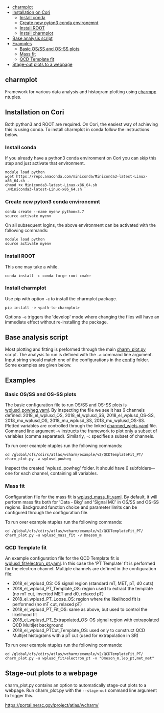 - [charmplot](#charmplot)
- [Installation on Cori](#installation-on-cori)
  - [Install conda](#install-conda)
  - [Create new pyton3 conda environemnt](#create-new-pyton3-conda-environemnt)
  - [Install ROOT](#install-root)
  - [Install charmplot](#install-charmplot)
- [Base analysis script](#base-analysis-script)
- [Examples](#examples)
  - [Basic OS/SS and OS-SS plots](#basic-osss-and-os-ss-plots)
  - [Mass fit](#mass-fit)
  - [QCD Template fit](#qcd-template-fit)
- [Stage-out plots to a webpage](#stage-out-plots-to-a-webpage)

## charmplot

Framework for various data analysis and histogram plotting using
[charmpp](https://gitlab.cern.ch/lbnl/CharmPhysics/charmpp) ntuples.

## Installation on Cori

Both python3 and ROOT are required. On Cori, the easiest way of achieving this
is using conda. To install charmplot in conda follow the instructions below.

### Install conda

If you already have a python3 conda environment on Cori you can skip this step
and just activate that environment.

```
module load python
wget https://repo.anaconda.com/miniconda/Miniconda3-latest-Linux-x86_64.sh .
chmod +x Miniconda3-latest-Linux-x86_64.sh
./Miniconda3-latest-Linux-x86_64.sh
```

### Create new pyton3 conda environemnt

```
conda create --name myenv python=3.7
source activate myenv
```

On all subsequent logins, the above environment can be activated with the following commands:

```
module load python
source activate myenv
```

### Install ROOT

This one may take a while.

```
conda install -c conda-forge root cmake
```

### Install charmplot

Use pip with option `-e` to install the charmplot package.

```
pip install -e <path-to-charmplot>
```

Options `-e` triggers the 'develop' mode where changing the files will have an
immediate effect without re-installing the package.

## Base analysis script

Most plotting and fitting is preformed through the main [charm_plot.py](https://gitlab.cern.ch/lbnl/CharmPhysics/charmplot/-/blob/master/charmplot/scripts/charm_plot.py)
script. The analysis to run is defined with the `-a` command line argument. Input string should match one of the configurations in the
[config](https://gitlab.cern.ch/lbnl/CharmPhysics/charmplot/-/tree/master/charmplot%2Fconfig) folder. Some examples are given below.

## Examples

### Basic OS/SS and OS-SS plots

The basic configuration file to run OS/SS and OS-SS plots is [wplusd_powheg.yaml](https://gitlab.cern.ch/lbnl/CharmPhysics/charmplot/-/blob/master/charmplot/config/wplusd_powheg.yaml).
By inspecting the file we see it has 6 channels defined: 2018_el_wplusd_OS, 2018_el_wplusd_SS, 2018_el_wplusd_OS-SS, 2018_mu_wplusd_OS, 2018_mu_wplusd_SS, 2018_mu_wplusd_OS-SS.
Plotted variables are controlled through the linked [charmed_wjets.yaml](https://gitlab.cern.ch/lbnl/CharmPhysics/charmplot/-/blob/master/charmplot/config/variables/charmed_wjets.yaml) file.
Command line argument `-v` instructs the framework to plot only a subset of variables (comma separated). Similarly, `-c` specifies a subset of channels.

To run over example ntuples run the following commands:

```
cd /global/cfs/cdirs/atlas/wcharm/example/v2/QCDTemplateFit_PT/
charm_plot.py -a wplusd_powheg
```

Inspect the created 'wplusd_powheg' folder. It should have 6 subfolders-- one for each channel, containing all variables.

### Mass fit

Configuration file for the mass fit is [wplusd_mass_fit.yaml](https://gitlab.cern.ch/lbnl/CharmPhysics/charmplot/-/blob/master/charmplot/config/wplusd_mass_fit.yaml).
By default, it will perform mass fits both for 'Data - Bkg' and 'Signal MC' in OS/SS and OS-SS regions. Background function choice and parameter limits can
be configured through the configuration file.

To run over example ntuples run the following commands:

```
cd /global/cfs/cdirs/atlas/wcharm/example/v2/QCDTemplateFit_PT/
charm_plot.py -a wplusd_mass_fit -v Dmeson_m
```

### QCD Template fit

An example configuration file for the QCD Template fit is [wplusd_fit/electron_pt.yaml](https://gitlab.cern.ch/lbnl/CharmPhysics/charmplot/-/blob/master/charmplot/config/wplusd_fit/electron_pt.yaml).
In this case the 'PT Template' fit is performed for the electron channel. Multiple channels are defined in the configuration file:

- 2018_el_wplusd_OS: OS signal region (standard mT, MET, pT, d0 cuts)
- 2018_el_wplusd_PT_Template_OS: region used to extract the template (no mT cut, inverted MET and d0, relaxed pT)
- 2018_el_wplusd_PT_Loose_OS: region where the likelihood fit is performed (no mT cut, relaxed pT)
- 2018_el_wplusd_PT_Fit_OS: same as above, but used to control the likelihood fit
- 2018_el_wplusd_PT_Extrapolated_OS: OS signal region with extrapolated QCD Multijet background
- 2018_el_wplusd_PTCut_Template_OS: used only to construct QCD Multijet histograms with a pT cut (used for extrapolation in SR)

To run over example ntuples run the following commands:

```
cd /global/cfs/cdirs/atlas/wcharm/example/v2/QCDTemplateFit_PT/
charm_plot.py -a wplusd_fit/electron_pt -v "Dmeson_m,lep_pt,met_met"
```

## Stage-out plots to a webpage

charm_plot.py contains an option to automatically stage-out plots to a webpage.
Run charm_plot.py with the `--stage-out` command line argument to trigger this.

https://portal.nersc.gov/project/atlas/wcharm/

